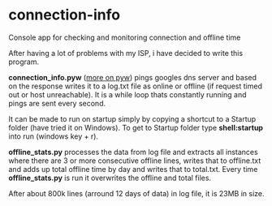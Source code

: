 # connection-info
Console app for checking and monitoring connection and offline time

After having a lot of problems with my ISP, i have decided to write this program.

**connection_info.pyw** ([more on pyw](https://stackoverflow.com/questions/9705982/pythonw-exe-or-python-exe)) pings googles dns server and based on the response writes it to a log.txt file as online or offline (if request timed out or host unreachable). It is a while loop thats constantly running and pings are sent every second.

It can be made to run on startup simply by copying a shortcut to a Startup folder (have tried it on Windows). To get to Startup folder type **shell:startup** into run (windows key + r).

**offline_stats.py** processes the data from log file and extracts all instances where there are 3 or more consecutive offline lines, writes that to offline.txt and adds up total offline time by day and writes that to total.txt. Every time **offline_stats.py** is run it overwrites the offline and total files.

After about 800k lines (arround 12 days of data) in log file, it is 23MB in size.
